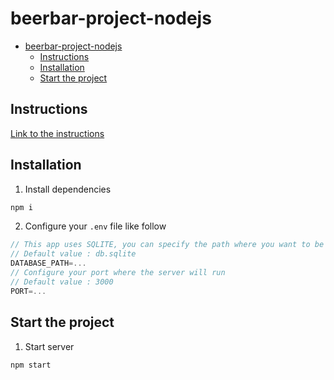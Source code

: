 # beerbar-project-nodejs

- [beerbar-project-nodejs](#beerbar-project-nodejs)
  - [Instructions](#instructions)
  - [Installation](#installation)
  - [Start the project](#start-the-project)

## Instructions

[Link to the instructions](./instructions.md)

## Installation

1. Install dependencies

```bash
npm i
```

2. Configure your `.env` file like follow

```js
// This app uses SQLITE, you can specify the path where you want to be your database file or use yours.
// Default value : db.sqlite
DATABASE_PATH=...
// Configure your port where the server will run
// Default value : 3000
PORT=...
```

## Start the project

1. Start server

```bash
npm start
```
